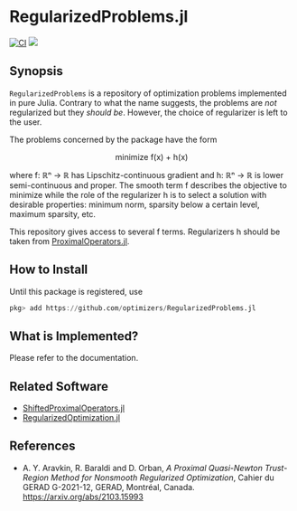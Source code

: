 # RegularizedProblems.jl

[![CI](https://github.com/JuliaSmoothOptimizers/RegularizedProblems.jl/actions/workflows/ci.yml/badge.svg)](https://github.com/JuliaSmoothOptimizers/RegularizedProblems.jl/actions/workflows/ci.yml)
[![](https://img.shields.io/badge/docs-latest-3f51b5.svg)](https://JuliaSmoothOptimizers.github.io/RegularizedProblems.jl/dev)

## Synopsis

`RegularizedProblems` is a repository of optimization problems implemented in pure Julia.
Contrary to what the name suggests, the problems are *not* regularized but they *should be*.
However, the choice of regularizer is left to the user.

The problems concerned by the package have the form

<p align="center">
minimize f(x) + h(x)
</p>

where f: ℝⁿ → ℝ has Lipschitz-continuous gradient and h: ℝⁿ → ℝ is lower semi-continuous and proper.
The smooth term f describes the objective to minimize while the role of the regularizer h is to select
a solution with desirable properties: minimum norm, sparsity below a certain level, maximum sparsity, etc.

This repository gives access to several f terms.
Regularizers h should be taken from [ProximalOperators.jl](https://github.com/JuliaFirstOrder/ProximalOperators.jl).

## How to Install

Until this package is registered, use
```julia
pkg> add https://github.com/optimizers/RegularizedProblems.jl
```

## What is Implemented?

Please refer to the documentation.

## Related Software

* [ShiftedProximalOperators.jl](https://github.com/rjbaraldi/ShiftedProximalOperators)
* [RegularizedOptimization.jl](https://github.com/UW-AMO/RegularizedOptimization.jl)

## References

* A. Y. Aravkin, R. Baraldi and D. Orban, *A Proximal Quasi-Newton Trust-Region Method for Nonsmooth Regularized Optimization*, Cahier du GERAD G-2021-12, GERAD, Montréal, Canada. https://arxiv.org/abs/2103.15993

